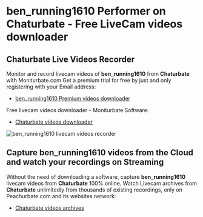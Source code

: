 # ben_running1610 Performer on Chaturbate - Free LiveCam videos downloader

## Chaturbate Live Videos Recorder

Monitor and record livecam videos of **ben_running1610** from **Chaturbate** with Moniturbate.com
Get a premium trial for free by just and only registering with your Email address:
* [ben_running1610 Premium videos downloader](https://moniturbate.com/request-demo-licence-key.html)

Free livecam videos downloader - Moniturbate Software:
* [Chaturbate videos downloader](https://moniturbate.com/moniturbate-download-software.html)

![ben_running1610 livecam videos recorder](https://peachurnet.com/templates/moniturbate-software.png)


## Capture ben_running1610 videos from the Cloud and watch your recordings on Streaming

Without the need of downloading a software, capture **ben_running1610** livecam videos from **Chaturbate** 100% online.
Watch Livecam archives from **Chaturbate** unlimitedly from thousands of existing recordings, only on Peachurbate.com and its websites network:
* [Chaturbate videos archives](https://peachurnet.com/)